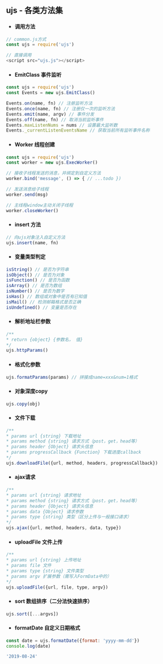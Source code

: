 ## ujs - 各类方法集

- #### 调用方法
```javascript
// common.js方式
const ujs = require('ujs')

// 直接调用
<script src="ujs.js"></script>
```
- #### EmitClass 事件监听
```javascript
const ujs = require('ujs')
const Events = new ujs.EmitClass()

Events.on(name, fn) // 注册监听方法
Events.once(name, fn) // 注册仅一次的监听方法
Events.emit(name, argv) // 事件分发
Events.off(name, fn) // 取消当前监听事件
Events.maxListenNums = nums // 设置最大监听数
Events._currentListenEventsName // 获取当前所有监听事件名称
```
- #### Worker 线程创建
```javascript
const ujs = require('ujs')
const worker = new ujs.ExecWorker()

// 接收子线程发送的消息，并绑定到自定义方法
worker.bind('message', () => { // ...todo })

// 发送消息给子线程
worker.send(msg)

// 主线程window主动关闭子线程
worker.closeWorker()
```
- #### insert 方法
```javascript
// 向ujs对象注入自定义方法
ujs.insert(name, fn)
```
- #### 变量类型判定
```javascript
isString() // 是否为字符串
isObject() // 是否为对象
isFunction() // 是否为函数 
isArray() // 是否为数组
isNumber() // 是否为数字
isHas() // 数组或对象中是否有已知值
isMail() // 检测邮箱格式是否正确
isUndefined() // 变量是否存在
```
- #### 解析地址栏参数
```javascript
/**
* return {object} {参数名， 值}
*/
ujs.httpParams()
```
- #### 格式化参数
```javascript
ujs.formatParams(params) // 拼接成name=xxx&num=1格式 
```
- #### 对象深度copy
```javascript
ujs.copy(obj)
```
- #### 文件下载
```javascript
/**
* params url {string} 下载地址
* params method {string} 请求方式（post，get，head等）
* params header {Object} 请求头信息
* params progressCallback {Function} 下载进度callback
*/
ujs.downloadFile({url, method, headers, progressCallback})
```
- #### ajax请求
```javascript
/**
* params url {string} 请求地址
* params method {string} 请求方式（post，get，head等）
* params header {Object} 请求头信息
* params data {Object} 请求参数
* params type {string} 类型（区分上传与一般接口请求）
*/
ujs.ajax({url, method, headers, data, type})
```
- #### uploadFile 文件上传
```javascript
/**
* params url {string} 上传地址
* params file 文件
* params type {string} 文件类型
* params argv 扩展参数（需写入FormData中的）
*/
ujs.uploadFile({url, file, type, argv})
```
- #### sort 数组排序（二分法快速排序）
```javascript
ujs.sort([...argvs])
```
- #### formatDate 自定义日期格式
```javascript
const date = ujs.formatDate({format: 'yyyy-mm-dd'})
console.log(date)

'2019-08-24'
```
